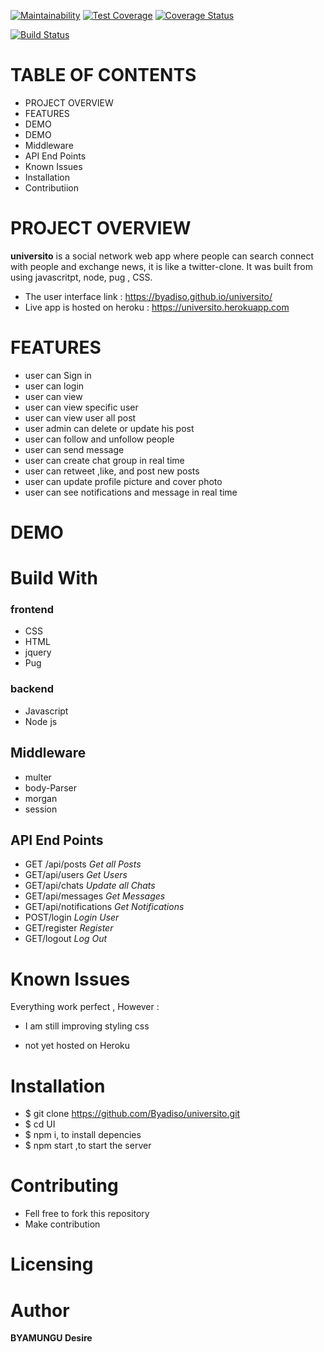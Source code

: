 [![Maintainability](https://api.codeclimate.com/v1/badges/f8910ac7a64bcd78c3a6/maintainability)](https://codeclimate.com/github/Byadiso/UI/maintainability) [![Test Coverage](https://api.codeclimate.com/v1/badges/f8910ac7a64bcd78c3a6/test_coverage)](https://codeclimate.com/github/Byadiso/UI/test_coverage)
[![Coverage Status](https://coveralls.io/repos/github/Byadiso/UI/badge.svg?branch=master)](https://coveralls.io/github/Byadiso/UI?branch=master)

[![Build Status](https://travis-ci.org/Byadiso/UI.svg?branch=develop)](https://travis-ci.org/Byadiso/UI)

# TABLE OF CONTENTS

- PROJECT OVERVIEW
- FEATURES
- DEMO
- DEMO
- Middleware
- API End Points
- Known Issues
- Installation
- Contributiion

# PROJECT OVERVIEW

**universito** is a social network web app where people can search connect with people and exchange news, it is like a twitter-clone. It was built from using javascritpt, node, pug , CSS.

- The user interface link : https://byadiso.github.io/universito/
- Live app is hosted on heroku : https://universito.herokuapp.com

# FEATURES

- user can Sign in
- user can login
- user can view
- user can view specific user
- user can view user all post
- user admin can delete or update his post
- user can follow and unfollow people
- user can send message
- user can create chat group in real time
- user can retweet ,like, and post new posts
- user can update profile picture and cover photo
- user can see notifications and message in real time

# DEMO

# Build With

### frontend

- CSS
- HTML
- jquery
- Pug

### backend

- Javascript
- Node js

## Middleware

- multer
- body-Parser
- morgan
- session

## API End Points

- GET /api/posts _Get all Posts_
- GET/api/users _Get Users_
- GET/api/chats _Update all Chats_
- GET/api/messages _Get Messages_
- GET/api/notifications _Get Notifications_
- POST/login _Login User_
- GET/register _Register_
- GET/logout _Log Out_

# Known Issues

Everything work perfect , However :

- I am still improving styling css

- not yet hosted on Heroku

# Installation

- \$ git clone https://github.com/Byadiso/universito.git
- \$ cd UI
- \$ npm i, to install depencies
- \$ npm start ,to start the server

# Contributing

- Fell free to fork this repository
- Make contribution

# Licensing

# Author

**BYAMUNGU Desire**
